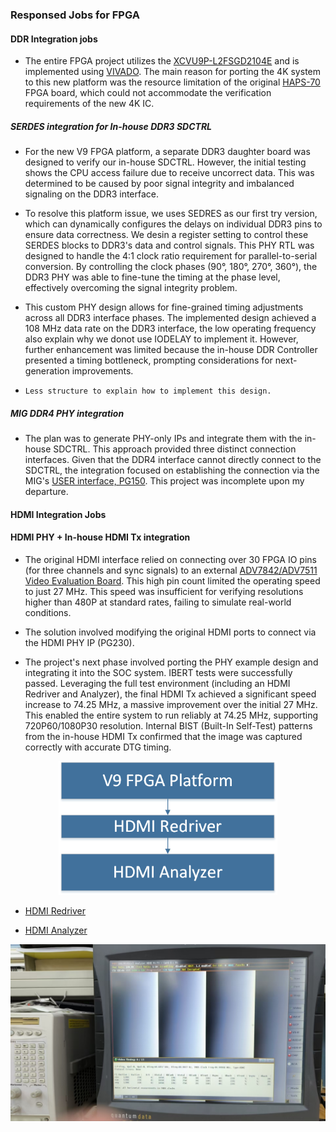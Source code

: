 

### Responsed Jobs for FPGA

#### DDR Integration jobs

* The entire FPGA project utilizes the [XCVU9P-L2FSGD2104E](https://talentpros.com.tw/tps-8-series-lite) and is implemented using [VIVADO](https://www.xilinx.com/support/download.html). The main reason for porting the 4K system to this new platform was the resource limitation of the original [HAPS-70](https://news.synopsys.com/2013-12-16-Synopsys-Extends-HAPS-70-Prototyping-Family-with-New-Solution-Optimized-for-IP-and-Subsystems) FPGA board, which could not accommodate the verification requirements of the new 4K IC.

##### SERDES integration for In-house DDR3 SDCTRL

* For the new V9 FPGA platform, a separate DDR3 daughter board was designed to verify our in-house SDCTRL. However, the initial testing shows the CPU access failure due to receive uncorrect data. This was determined to be caused by poor signal integrity and imbalanced signaling on the DDR3 interface.

* To resolve this platform issue, we uses SEDRES as our first try version, which can dynamically configures the delays on individual DDR3 pins to ensure data correctness. We desin a register setting to control these SERDES blocks to DDR3's data and control signals. This PHY RTL was designed to handle the 4:1 clock ratio requirement for parallel-to-serial conversion. By controlling the clock phases (90°, 180°, 270°, 360°), the DDR3 PHY was able to fine-tune the timing at the phase level, effectively overcoming the signal integrity problem.

* This custom PHY design allows for fine-grained timing adjustments across all DDR3 interface phases. The implemented design achieved a 108 MHz data rate on the DDR3 interface, the low operating frequency also explain why we donot use IODELAY to implement it. However, further enhancement was limited because the in-house DDR Controller presented a timing bottleneck, prompting considerations for next-generation improvements.

* `Less structure to explain how to implement this design.`

##### MIG DDR4 PHY integration

* The plan was to generate PHY-only IPs and integrate them with the in-house SDCTRL. This approach provided three distinct connection interfaces. Given that the DDR4 interface cannot directly connect to the SDCTRL, the integration focused on establishing the connection via the MIG's [USER interface, PG150](https://docs.amd.com/r/en-US/pg150-ultrascale-memory-ip/User-Interface?tocId=kLdS~zIRXPqmOCWQcjY~7wfrom). This project was incomplete upon my departure.

#### HDMI Integration Jobs

#### HDMI PHY + In-house HDMI Tx integration

* The original HDMI interface relied on connecting over 30 FPGA IO pins (for three channels and sync signals) to an external [ADV7842/ADV7511 Video Evaluation Board](https://www.analog.com/media/en/technical-documentation/user-guides/UG-235.pdf). This high pin count limited the operating speed to just 27 MHz. This speed was insufficient for verifying resolutions higher than 480P at standard rates, failing to simulate real-world conditions.

* The solution involved modifying the original HDMI ports to connect via the HDMI PHY IP (PG230).

* The project's next phase involved porting the PHY example design and integrating it into the SOC system. IBERT tests were successfully passed. Leveraging the full test environment (including an HDMI Redriver and Analyzer), the final HDMI Tx achieved a significant speed increase to 74.25 MHz, a massive improvement over the initial 27 MHz. This enabled the entire system to run reliably at 74.25 MHz, supporting 720P60/1080P30 resolution. Internal BIST (Built-In Self-Test) patterns from the in-house HDMI Tx confirmed that the image was captured correctly with accurate DTG timing.


<p align="center">
<img src="env.png" alt="RESULT" width="350">

* [HDMI Redriver](https://www.ti.com/tool/TDP158RSBEVM)

* [HDMI Analyzer](https://www.teledynelecroy.com/protocolanalyzer/quantumdata980.aspx)

<img src="brief_result.jpg" alt="RESULT" width="750">